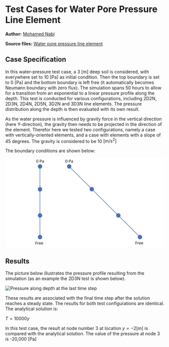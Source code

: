 # Test Cases for Water Pore Pressure Line Element

**Author:** [Mohamed Nabi](https://github.com/mnabideltares)

**Source files:** [Water pore pressure line element](https://github.com/KratosMultiphysics/Kratos/tree/master/applications/GeoMechanicsApplication/tests/test_pressure_line_element)

## Case Specification
In this water-pressure test case, a 3 [m] deep soil is considered, with everywhere set to 10 $\mathrm{[Pa]}$ as initial condition. Then the top boundary is set to 0 $\mathrm{[Pa]}$ and the bottom boundary is left free (it automatically becomes Neumann boundary with zero flux). The simulation spans 50 hours to allow for a transition from an exponential to a linear pressure profile along the depth. This test is conducted for various configurations, including 2D2N, 2D3N, 2D4N, 2D5N, 3D2N and 3D3N line elements. The pressure distribution along the depth is then evaluated with its own result.

As the water pressure is influenced by gravity force in the vertical direction (here Y-direction), the gravity then needs to be projected in the direction of the element. Therefor here we tested two configurations, namely a case with vertically-oriented elements, and a case with elements with a slope of 45 degrees. The gravity is considered to be 10 $\mathrm{[m/s^2]}$ 

The boundary conditions are shown below:

<img src="documentation_data/test_pressure_line_element.svg" alt="Visualization of the Boundary conditions" title="Visualization of the Boundary conditions" width="600">

## Results

The picture below illustrates the pressure profile resulting from the simulation (as an example the 2D3N test is shown below).

<img src="../documentation_data/test_pressure_line_element_2d3n_result.png" alt="Pressure along depth at the last time step" title="Pressure along the depth at the last time step" width="600">

These results are associated with the final time step after the solution reaches a steady state. The results for both test configurations are identical. The analytical solution is:

$T = 10000 y$

In this test case, the result at node number 3 at location $y = -2 \mathrm{[m]}$ is compared with the analytical solution. The value of the pressure at node 3 is -20,000 $\mathrm{[Pa]}$